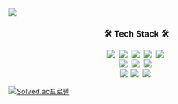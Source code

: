 <div align-center>
  <img src="https://capsule-render.vercel.app/api?type=waving&color=auto&height=200&section=header&text=Jinhyup-Mok;&fontSize=90" />
</div>
<h3 align="center">🛠 Tech Stack 🛠</h3>
<p align="center">
  <img src="https://img.shields.io/badge/Java-007396?style=flat-square&logo=Java&logoColor=white"/></a>&nbsp
  <img src="https://img.shields.io/badge/C++-00599C?style=flat-square&logo=C%2B%2B&logoColor=white"/></a>&nbsp
  <img src="https://img.shields.io/badge/Python-3766AB?style=flat-square&logo=Python&logoColor=white"/></a>&nbsp
  <img src="https://img.shields.io/badge/Javascript-ffb13b?style=flat-square&logo=javascript&logoColor=white"/></a>&nbsp
  <img src="https://img.shields.io/badge/Node.js-339933?style=flat-square&logo=Node.js&logoColor=white"/></a>&nbsp
  <br>
  <img src="https://img.shields.io/badge/macOS-000000?style=flat-square&logo=Apple&logoColor=white"/></a>&nbsp
  <img src="https://img.shields.io/badge/Linux-FCC624?style=flat-square&logo=Linux&logoColor=white"/></a>&nbsp
  <img src="https://img.shields.io/badge/MSWindows-5E5E5E?style=flat-square&logo=Microsoft&logoColor=white"/></a>&nbsp
  <br>
  <img src="https://img.shields.io/badge/HTML-1A2477?style=flat-square&logo=html5&logoColor=white"/>
  <img src="https://img.shields.io/badge/css-FABF15?style=flat-square&logo=css3&logoColor=white"/></a>&nbsp 
  <img src="https://img.shields.io/badge/Mysql-11B48A?style=flat-square&logo=MySql&logoColor=white"/></a>&nbsp 
</p>



  [![Solved.ac프로필](http://mazassumnida.wtf/api/v2/generate_badge?boj=mokjh1117)](https://solved.ac/mokjh1117)
<!-- [![Top Langs](https://github-readme-stats.vercel.app/api/top-langs/?username=Jinhyup-Mok)](https://github.com/Jinhyup-Mok/github-readme-stats) -->

